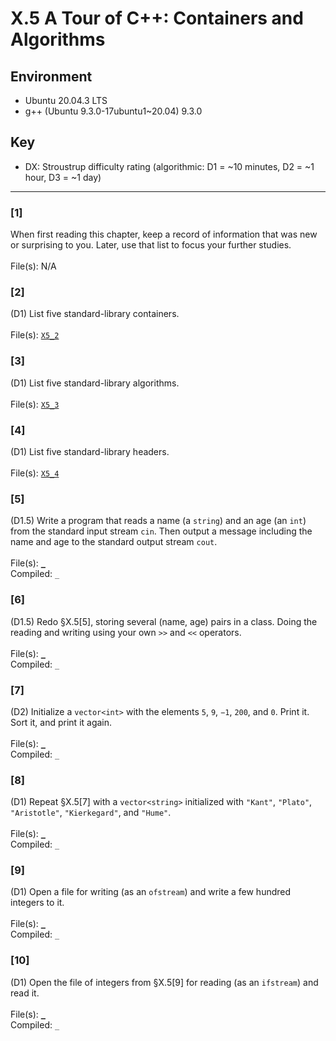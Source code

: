 # X.5 A Tour of C++: Containers and Algorithms

## Environment
- Ubuntu 20.04.3 LTS
- g++ (Ubuntu 9.3.0-17ubuntu1~20.04) 9.3.0

## Key
- DX: Stroustrup difficulty rating (algorithmic: D1 = ~10 minutes, D2 = ~1 hour, D3 = ~1 day)

---

### \[1\]
When first reading this chapter, keep a record of information that was new or surprising to you. Later, use that list to focus your further studies.\
\
File(s): N/A

### \[2\]
(D1) List five standard-library containers.\
\
File(s): [`X5_2`](./X5_2.txt)

### \[3\]
(D1) List five standard-library algorithms.\
\
File(s): [`X5_3`](./X5_3.txt)

### \[4\]
(D1) List five standard-library headers.\
\
File(s): [`X5_4`](./X5_4.txt)

### \[5\]
(D1.5) Write a program that reads a name (a `string`) and an age (an `int`) from the standard input stream `cin`. Then output a message including the name and age to the standard output stream `cout`.\
\
File(s): [`_`](./)\
Compiled: `_`

### \[6\]
(D1.5) Redo §X.5[5], storing several (name, age) pairs in a class. Doing the reading and writing using your own `>>` and `<<` operators.\
\
File(s): [`_`](./)\
Compiled: `_`

### \[7\]
(D2) Initialize a `vector<int>` with the elements `5`, `9`, `−1`, `200`, and `0`. Print it. Sort it, and print it again.\
\
File(s): [`_`](./)\
Compiled: `_`

### \[8\]
(D1) Repeat §X.5\[7\] with a `vector<string>` initialized with `"Kant"`, `"Plato"`, `"Aristotle"`, `"Kierkegard"`, and `"Hume"`.\
\
File(s): [`_`](./)\
Compiled: `_`

### \[9\]
(D1) Open a file for writing (as an `ofstream`) and write a few hundred integers to it.\
\
File(s): [`_`](./)\
Compiled: `_`

### \[10\]
(D1) Open the file of integers from §X.5\[9\] for reading (as an `ifstream`) and read it.\
\
File(s): [`_`](./)\
Compiled: `_`
